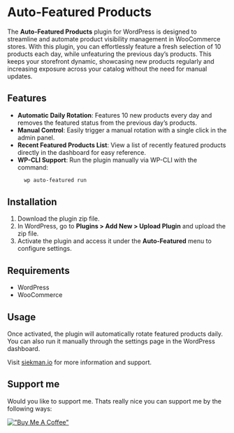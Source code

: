 # Auto-Featured Products

The **Auto-Featured Products** plugin for WordPress is designed to streamline and automate product visibility management in WooCommerce stores. With this plugin, you can effortlessly feature a fresh selection of 10 products each day, while unfeaturing the previous day’s products. This keeps your storefront dynamic, showcasing new products regularly and increasing exposure across your catalog without the need for manual updates.

## Features
- **Automatic Daily Rotation**: Features 10 new products every day and removes the featured status from the previous day’s products.
- **Manual Control**: Easily trigger a manual rotation with a single click in the admin panel.
- **Recent Featured Products List**: View a list of recently featured products directly in the dashboard for easy reference.
- **WP-CLI Support**: Run the plugin manually via WP-CLI with the command:
  ```bash
    wp auto-featured run
  ```

## Installation
1. Download the plugin zip file.
2. In WordPress, go to **Plugins > Add New > Upload Plugin** and upload the zip file.
3. Activate the plugin and access it under the **Auto-Featured** menu to configure settings.

## Requirements
- WordPress
- WooCommerce

## Usage
Once activated, the plugin will automatically rotate featured products daily. You can also run it manually through the settings page in the WordPress dashboard. 

Visit [siekman.io](https://siekman.io) for more information and support.

## Support me

Would you like to support me. Thats really nice you can support me by the following ways:

[!["Buy Me A Coffee"](https://www.buymeacoffee.com/assets/img/custom_images/orange_img.png)](https://www.buymeacoffee.com/siekman)
